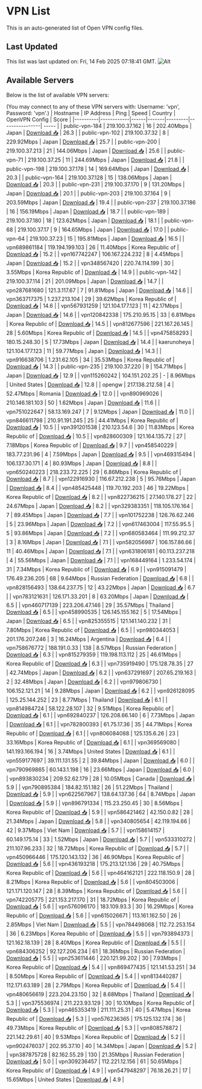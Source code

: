 # VPN List

This is an auto-generated list of Open VPN config files.

## Last Updated

This list was last updated on: Fri, 14 Feb 2025 07:18:41 GMT.
![Alt](https://repobeats.axiom.co/api/embed/186b98318ef1479477931607c1ad7d823f12451f.svg "Repobeats analytics image")

## Available Servers

Below is the list of available VPN servers:

(You may connect to any of these VPN servers with: Username: 'vpn', Password: 'vpn'.)
| Hostname | IP Address | Ping | Speed | Country | OpenVPN Config | Score |
|----------|------------|------|-------|---------|----------------| ----- |
| public-vpn-184 | 219.100.37.162 | 16 | 202.40Mbps | Japan | [Download 📥](./configs/server_0_JP.ovpn) | 26.3 |
| public-vpn-102 | 219.100.37.32 | 8 | 229.92Mbps | Japan | [Download 📥](./configs/server_1_JP.ovpn) | 25.7 |
| public-vpn-200 | 219.100.37.213 | 21 | 144.06Mbps | Japan | [Download 📥](./configs/server_2_JP.ovpn) | 25.6 |
| public-vpn-71 | 219.100.37.25 | 11 | 244.69Mbps | Japan | [Download 📥](./configs/server_3_JP.ovpn) | 21.8 |
| public-vpn-198 | 219.100.37.178 | 14 | 169.64Mbps | Japan | [Download 📥](./configs/server_4_JP.ovpn) | 20.3 |
| public-vpn-164 | 219.100.37.128 | 15 | 138.06Mbps | Japan | [Download 📥](./configs/server_5_JP.ovpn) | 20.3 |
| public-vpn-231 | 219.100.37.170 | 9 | 131.20Mbps | Japan | [Download 📥](./configs/server_6_JP.ovpn) | 20.1 |
| public-vpn-203 | 219.100.37.164 | 9 | 203.59Mbps | Japan | [Download 📥](./configs/server_7_JP.ovpn) | 19.4 |
| public-vpn-237 | 219.100.37.186 | 16 | 156.19Mbps | Japan | [Download 📥](./configs/server_8_JP.ovpn) | 18.7 |
| public-vpn-189 | 219.100.37.180 | 18 | 123.62Mbps | Japan | [Download 📥](./configs/server_9_JP.ovpn) | 18.1 |
| public-vpn-68 | 219.100.37.17 | 9 | 164.65Mbps | Japan | [Download 📥](./configs/server_10_JP.ovpn) | 17.0 |
| public-vpn-64 | 219.100.37.23 | 15 | 195.81Mbps | Japan | [Download 📥](./configs/server_11_JP.ovpn) | 16.5 |
| vpn689861184 | 119.194.199.103 | 26 | 11.40Mbps | Korea Republic of | [Download 📥](./configs/server_12_KR.ovpn) | 15.2 |
| vpn167742247 | 106.167.224.232 | 8 | 4.45Mbps | Japan | [Download 📥](./configs/server_13_JP.ovpn) | 15.2 |
| vpn348567420 | 220.74.114.199 | 30 | 3.55Mbps | Korea Republic of | [Download 📥](./configs/server_14_KR.ovpn) | 14.9 |
| public-vpn-142 | 219.100.37.114 | 21 | 201.09Mbps | Japan | [Download 📥](./configs/server_15_JP.ovpn) | 14.7 |
| vpn287681680 | 121.3.117.67 | 7 | 91.81Mbps | Japan | [Download 📥](./configs/server_16_JP.ovpn) | 14.6 |
| vpn363717375 | 1.237.213.104 | 29 | 39.62Mbps | Korea Republic of | [Download 📥](./configs/server_17_KR.ovpn) | 14.6 |
| vpn567931259 | 121.104.177.123 | 11 | 42.17Mbps | Japan | [Download 📥](./configs/server_18_JP.ovpn) | 14.6 |
| vpn120842338 | 175.210.95.15 | 33 | 6.81Mbps | Korea Republic of | [Download 📥](./configs/server_19_KR.ovpn) | 14.5 |
| vpn812677596 | 221.167.26.145 | 28 | 5.60Mbps | Korea Republic of | [Download 📥](./configs/server_20_KR.ovpn) | 14.5 |
| vpn475858293 | 180.15.248.30 | 5 | 17.73Mbps | Japan | [Download 📥](./configs/server_21_JP.ovpn) | 14.4 |
| kaerunoheya | 121.104.177.123 | 11 | 59.77Mbps | Japan | [Download 📥](./configs/server_22_JP.ovpn) | 14.3 |
| vpn916638706 | 1.231.62.105 | 34 | 35.53Mbps | Korea Republic of | [Download 📥](./configs/server_23_KR.ovpn) | 14.3 |
| public-vpn-235 | 219.100.37.220 | 9 | 154.71Mbps | Japan | [Download 📥](./configs/server_24_JP.ovpn) | 12.9 |
| vpn115260242 | 104.151.202.25 | - | 8.96Mbps | United States | [Download 📥](./configs/server_25_US.ovpn) | 12.8 |
| opengw | 217.138.212.58 | 4 | 52.47Mbps | Romania | [Download 📥](./configs/server_26_RO.ovpn) | 12.0 |
| vpn890969026 | 210.146.181.103 | 50 | 1.62Mbps | Japan | [Download 📥](./configs/server_27_JP.ovpn) | 11.6 |
| vpn751022647 | 58.13.169.247 | 7 | 9.12Mbps | Japan | [Download 📥](./configs/server_28_JP.ovpn) | 11.0 |
| vpn846611798 | 210.91.191.245 | 25 | 44.41Mbps | Korea Republic of | [Download 📥](./configs/server_29_KR.ovpn) | 10.5 |
| vpn391201538 | 210.123.54.6 | 30 | 11.83Mbps | Korea Republic of | [Download 📥](./configs/server_30_KR.ovpn) | 10.5 |
| vpn828600309 | 121.164.135.72 | 27 | 7.18Mbps | Korea Republic of | [Download 📥](./configs/server_31_KR.ovpn) | 9.7 |
| vpn458540229 | 183.77.231.96 | 4 | 7.59Mbps | Japan | [Download 📥](./configs/server_32_JP.ovpn) | 9.5 |
| vpn469315494 | 106.137.30.171 | 4 | 80.93Mbps | Japan | [Download 📥](./configs/server_33_JP.ovpn) | 8.8 |
| vpn650240223 | 218.233.72.225 | 29 | 6.86Mbps | Korea Republic of | [Download 📥](./configs/server_34_KR.ovpn) | 8.7 |
| vpn122916930 | 116.67.212.238 | 5 | 95.76Mbps | Japan | [Download 📥](./configs/server_35_JP.ovpn) | 8.4 |
| vpn485425448 | 119.70.192.203 | 46 | 19.22Mbps | Korea Republic of | [Download 📥](./configs/server_36_KR.ovpn) | 8.2 |
| vpn822736215 | 27.140.178.27 | 22 | 24.67Mbps | Japan | [Download 📥](./configs/server_37_JP.ovpn) | 8.2 |
| vpn329383351 | 118.105.176.164 | 7 | 89.45Mbps | Japan | [Download 📥](./configs/server_38_JP.ovpn) | 7.7 |
| vpn101752238 | 126.76.62.246 | 5 | 23.96Mbps | Japan | [Download 📥](./configs/server_39_JP.ovpn) | 7.2 |
| vpn617463004 | 117.55.95.5 | 5 | 93.86Mbps | Japan | [Download 📥](./configs/server_40_JP.ovpn) | 7.2 |
| vpn680583464 | 111.99.212.37 | 3 | 8.16Mbps | Japan | [Download 📥](./configs/server_41_JP.ovpn) | 7.1 |
| vpn582056987 | 106.157.86.66 | 11 | 40.46Mbps | Japan | [Download 📥](./configs/server_42_JP.ovpn) | 7.1 |
| vpn631806181 | 60.113.237.218 | 4 | 55.56Mbps | Japan | [Download 📥](./configs/server_43_JP.ovpn) | 7.1 |
| vpn168449164 | 1.233.54.174 | 31 | 7.34Mbps | Korea Republic of | [Download 📥](./configs/server_44_KR.ovpn) | 6.9 |
| vpn915091479 | 176.49.236.205 | 68 | 9.64Mbps | Russian Federation | [Download 📥](./configs/server_45_RU.ovpn) | 6.8 |
| vpn828156493 | 138.64.237.75 | 12 | 43.22Mbps | Japan | [Download 📥](./configs/server_46_JP.ovpn) | 6.7 |
| vpn783121631 | 126.171.33.201 | 8 | 63.20Mbps | Japan | [Download 📥](./configs/server_47_JP.ovpn) | 6.5 |
| vpn460717139 | 223.206.47.146 | 29 | 35.57Mbps | Thailand | [Download 📥](./configs/server_48_TH.ovpn) | 6.5 |
| vpn458990535 | 126.145.155.162 | 5 | 17.54Mbps | Japan | [Download 📥](./configs/server_49_JP.ovpn) | 6.5 |
| vpn825355515 | 121.141.140.232 | 31 | 7.80Mbps | Korea Republic of | [Download 📥](./configs/server_50_KR.ovpn) | 6.5 |
| vpn980344053 | 201.176.207.246 | 3 | 16.24Mbps | Argentina | [Download 📥](./configs/server_51_AR.ovpn) | 6.4 |
| vpn758676772 | 188.191.0.33 | 138 | 8.57Mbps | Russian Federation | [Download 📥](./configs/server_52_RU.ovpn) | 6.3 |
| vpn815279359 | 119.198.113.112 | 25 | 46.61Mbps | Korea Republic of | [Download 📥](./configs/server_53_KR.ovpn) | 6.3 |
| vpn735919490 | 175.128.78.35 | 27 | 42.74Mbps | Japan | [Download 📥](./configs/server_54_JP.ovpn) | 6.2 |
| vpn637291697 | 207.65.219.163 | 2 | 32.48Mbps | Japan | [Download 📥](./configs/server_55_JP.ovpn) | 6.2 |
| vpn979806730 | 106.152.121.21 | 14 | 9.28Mbps | Japan | [Download 📥](./configs/server_56_JP.ovpn) | 6.2 |
| vpn926128095 | 125.25.144.252 | 23 | 8.77Mbps | Thailand | [Download 📥](./configs/server_57_TH.ovpn) | 6.1 |
| vpn814984724 | 58.122.28.107 | 32 | 9.51Mbps | Korea Republic of | [Download 📥](./configs/server_58_KR.ovpn) | 6.1 |
| vpn692840237 | 126.208.66.140 | 6 | 7.73Mbps | Japan | [Download 📥](./configs/server_59_JP.ovpn) | 6.1 |
| vpn782800393 | 61.75.17.36 | 35 | 44.71Mbps | Korea Republic of | [Download 📥](./configs/server_60_KR.ovpn) | 6.1 |
| vpn806084088 | 125.135.6.26 | 23 | 33.16Mbps | Korea Republic of | [Download 📥](./configs/server_61_KR.ovpn) | 6.1 |
| vpn369569080 | 141.193.166.194 | 16 | 3.74Mbps | United States | [Download 📥](./configs/server_62_US.ovpn) | 6.1 |
| vpn559177697 | 39.111.131.55 | 2 | 39.84Mbps | Japan | [Download 📥](./configs/server_63_JP.ovpn) | 6.0 |
| vpn790969865 | 60.143.1.198 | 16 | 23.66Mbps | Japan | [Download 📥](./configs/server_64_JP.ovpn) | 6.0 |
| vpn893830234 | 209.52.62.179 | 28 | 10.05Mbps | Canada | [Download 📥](./configs/server_65_CA.ovpn) | 5.9 |
| vpn790895384 | 184.82.151.182 | 26 | 51.22Mbps | Thailand | [Download 📥](./configs/server_66_TH.ovpn) | 5.9 |
| vpn622567967 | 138.64.137.36 | 64 | 8.74Mbps | Japan | [Download 📥](./configs/server_67_JP.ovpn) | 5.9 |
| vpn896791334 | 115.23.250.45 | 30 | 8.56Mbps | Korea Republic of | [Download 📥](./configs/server_68_KR.ovpn) | 5.9 |
| vpn586421462 | 42.150.0.82 | 28 | 21.34Mbps | Japan | [Download 📥](./configs/server_69_JP.ovpn) | 5.8 |
| vpn340805654 | 42.119.194.66 | 42 | 9.37Mbps | Viet Nam | [Download 📥](./configs/server_70_VN.ovpn) | 5.7 |
| vpn158614157 | 60.149.175.14 | 33 | 1.52Mbps | Japan | [Download 📥](./configs/server_71_JP.ovpn) | 5.7 |
| vpn533310272 | 211.107.96.233 | 32 | 18.72Mbps | Korea Republic of | [Download 📥](./configs/server_72_KR.ovpn) | 5.7 |
| vpn450966446 | 175.120.143.132 | 36 | 46.90Mbps | Korea Republic of | [Download 📥](./configs/server_73_KR.ovpn) | 5.6 |
| vpn436193218 | 175.213.121.136 | 29 | 40.75Mbps | Korea Republic of | [Download 📥](./configs/server_74_KR.ovpn) | 5.6 |
| vpn464162121 | 222.118.150.9 | 28 | 8.21Mbps | Korea Republic of | [Download 📥](./configs/server_75_KR.ovpn) | 5.6 |
| vpn804503006 | 121.171.120.147 | 28 | 8.39Mbps | Korea Republic of | [Download 📥](./configs/server_76_KR.ovpn) | 5.6 |
| vpn742205775 | 221.153.217.170 | 31 | 18.72Mbps | Korea Republic of | [Download 📥](./configs/server_77_KR.ovpn) | 5.6 |
| vpn576096170 | 183.109.93.3 | 30 | 16.29Mbps | Korea Republic of | [Download 📥](./configs/server_78_KR.ovpn) | 5.6 |
| vpn615026671 | 113.161.162.50 | 26 | 2.85Mbps | Viet Nam | [Download 📥](./configs/server_79_VN.ovpn) | 5.5 |
| vpn784498068 | 112.72.253.154 | 36 | 6.23Mbps | Korea Republic of | [Download 📥](./configs/server_80_KR.ovpn) | 5.5 |
| vpn793894373 | 121.162.18.139 | 28 | 8.40Mbps | Korea Republic of | [Download 📥](./configs/server_81_KR.ovpn) | 5.5 |
| vpn684306252 | 92.127.206.234 | 61 | 18.36Mbps | Russian Federation | [Download 📥](./configs/server_82_RU.ovpn) | 5.5 |
| vpn253611446 | 220.121.99.202 | 30 | 7.93Mbps | Korea Republic of | [Download 📥](./configs/server_83_KR.ovpn) | 5.4 |
| vpn869477435 | 121.141.53.251 | 34 | 8.50Mbps | Korea Republic of | [Download 📥](./configs/server_84_KR.ovpn) | 5.4 |
| vpn813440287 | 112.171.63.189 | 28 | 2.79Mbps | Korea Republic of | [Download 📥](./configs/server_85_KR.ovpn) | 5.4 |
| vpn480656619 | 223.204.23.150 | 32 | 8.68Mbps | Thailand | [Download 📥](./configs/server_86_TH.ovpn) | 5.3 |
| vpn375536974 | 211.223.93.129 | 30 | 10.10Mbps | Korea Republic of | [Download 📥](./configs/server_87_KR.ovpn) | 5.3 |
| vpn465353419 | 211.111.25.31 | 40 | 5.47Mbps | Korea Republic of | [Download 📥](./configs/server_88_KR.ovpn) | 5.3 |
| vpn576236365 | 175.125.132.174 | 36 | 49.73Mbps | Korea Republic of | [Download 📥](./configs/server_89_KR.ovpn) | 5.3 |
| vpn808578872 | 221.142.29.61 | 40 | 9.53Mbps | Korea Republic of | [Download 📥](./configs/server_90_KR.ovpn) | 5.2 |
| vpn902476037 | 202.95.37.10 | 40 | 14.34Mbps | Japan | [Download 📥](./configs/server_91_JP.ovpn) | 5.2 |
| vpn387875728 | 82.162.55.29 | 130 | 21.35Mbps | Russian Federation | [Download 📥](./configs/server_92_RU.ovpn) | 5.0 |
| vpn309236457 | 112.221.12.156 | 61 | 50.65Mbps | Korea Republic of | [Download 📥](./configs/server_93_KR.ovpn) | 4.9 |
| vpn547948297 | 76.18.26.21 | 17 | 15.65Mbps | United States | [Download 📥](./configs/server_94_US.ovpn) | 4.9 |
